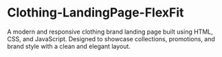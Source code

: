 # Clothing-LandingPage-FlexFit
A modern and responsive clothing brand landing page built using HTML, CSS, and JavaScript. Designed to showcase collections, promotions, and brand style with a clean and elegant layout.

